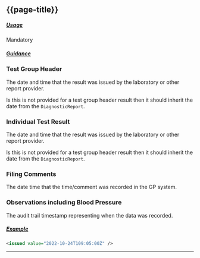 ## {{page-title}}

<h5><ins>Usage</ins></h5>

<span class="mro-circle mandatory" title="Mandatory"></span> Mandatory

<h5><ins>Guidance</ins></h5>

### Test Group Header

The date and time that the result was issued by the laboratory or other report provider.

Is this is not provided for a test group header result then it should inherit the date from the `DiagnosticReport`.

### Individual Test Result

The date and time that the result was issued by the laboratory or other report provider.

Is this is not provided for a test group header result then it should inherit the date from the `DiagnosticReport`.

### Filing Comments

The date time that the time/comment was recorded in the GP system.

### Observations including Blood Pressure

The audit trail timestamp representing when the data was recorded.

<h5><ins>Example</ins></h5>

```xml
<issued value="2022-10-24T109:05:00Z" />
```

---